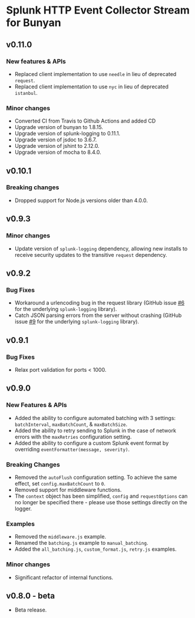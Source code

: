 # Splunk HTTP Event Collector Stream for Bunyan

## v0.11.0

### New features & APIs

* Replaced client implementation to use `needle` in lieu of deprecated `request`.
* Replaced client implementation to use `nyc` in lieu of deprecated `istanbul`.

### Minor changes

* Converted CI from Travis to Github Actions and added CD
* Upgrade version of bunyan to 1.8.15.
* Upgrade version of splunk-logging to 0.11.1.
* Upgrade version of jsdoc to 3.6.7.
* Upgrade version of jshint to 2.12.0.
* Upgrade version of mocha to 8.4.0.

## v0.10.1

### Breaking changes

* Dropped support for Node.js versions older than 4.0.0.

## v0.9.3

### Minor changes

* Update version of `splunk-logging` dependency, allowing new installs to receive security updates to the transitive `request` dependency.

## v0.9.2

### Bug Fixes

* Workaround a urlencoding bug in the request library (GitHub issue [#6](https://github.com/splunk/splunk-javascript-logging/issues/6) for the underlying `splunk-logging` library).
* Catch JSON parsing errors from the server without crashing (GitHub issue [#9](https://github.com/splunk/splunk-javascript-logging/issues/9) for the underlying `splunk-logging` library).


## v0.9.1

### Bug Fixes

* Relax port validation for ports < 1000.

## v0.9.0

### New Features & APIs

* Added the ability to configure automated batching with 3 settings: `batchInterval`, `maxBatchCount`, & `maxBatchSize`.
* Added the ability to retry sending to Splunk in the case of network errors with the `maxRetries` configuration setting.
* Added the ability to configure a custom Splunk event format by overriding `eventFormatter(message, severity)`.

### Breaking Changes

* Removed the `autoFlush` configuration setting. To achieve the same effect, set `config.maxBatchCount` to `0`.
* Removed support for middleware functions.
* The `context` object has been simplified, `config` and `requestOptions` can no longer be specified there - please use those settings directly on the logger.

### Examples

* Removed the `middleware.js` example.
* Renamed the `batching.js` example to `manual_batching`.
* Added the `all_batching.js`, `custom_format.js`, `retry.js` examples.

### Minor changes

* Significant refactor of internal functions.

## v0.8.0 - beta

* Beta release.